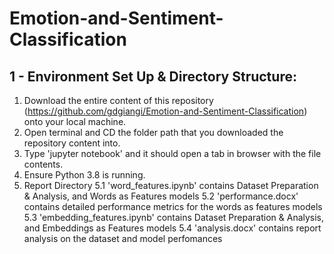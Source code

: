 # Emotion-and-Sentiment-Classification

## 1 - Environment Set Up & Directory Structure:

1. Download the entire content of this repository (https://github.com/gdgiangi/Emotion-and-Sentiment-Classification) onto your local machine. 
2. Open terminal and CD the folder path that you downloaded the repository content into.
3. Type 'jupyter notebook' and it should open a tab in browser with the file contents.
4. Ensure Python 3.8 is running. 
5. Report Directory
  5.1 'word_features.ipynb' contains Dataset Preparation & Analysis, and Words as Features models
  5.2 'performance.docx' contains detailed performance metrics for the words as features models
  5.3 'embedding_features.ipynb' contains Dataset Preparation & Analysis, and Embeddings as Features models
  5.4 'analysis.docx' contains report analysis on the dataset and model perfomances


